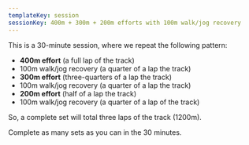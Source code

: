 ```yaml
---
templateKey: session
sessionKey: 400m + 300m + 200m efforts with 100m walk/jog recovery
---
```

This is a 30-minute session, where we repeat the following pattern:

* **400m effort** (a full lap of the track)
* 100m walk/jog recovery (a quarter of a lap the track)
* **300m effort** (three-quarters of a lap the track)
* 100m walk/jog recovery (a quarter of a lap the track)
* **200m effort** (half of a lap the track)
* 100m walk/jog recovery (a quarter of a lap of the track)

So, a complete set will total three laps of the track (1200m).

Complete as many sets as you can in the 30 minutes.

